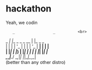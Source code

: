 # hackathon
Yeah, we codin <br>
 
       _                 _          <br>
 _   _| |__  _   _ _ __ | |_ _   _  <br>
| | | | '_ \| | | | '_ \| __| | | | <br>
| |_| | |_) | |_| | | | | |_| |_| | <br>
 \__,_|_.__/ \__,_|_| |_|\__|\__,_| <br>
 (better than any other distro)
 
 
